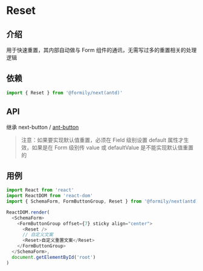 # Reset

## 介绍

用于快速重置，其内部自动做与 Form 组件的通讯，无需写过多的重置相关的处理逻辑

## 依赖

```javascript
import { Reset } from '@formily/next(antd)'
```

## API

继承 next-button / [ant-button](https://ant.design/components/button-cn/)

> 注意：如果要实现默认值重置，必须在 Field 级别设置 default 属性才生效，如果是在
> Form 级别传 value 或 defaultValue 是不能实现默认值重置的

## 用例

```javascript
import React from 'react'
import ReactDOM from 'react-dom'
import { SchemaForm, FormButtonGroup, Reset } from '@formily/next(antd)'

ReactDOM.render(
  <SchemaForm>
    <FormButtonGroup offset={7} sticky align="center">
      <Reset />
      // 自定义文案
      <Reset>自定义重置文案</Reset>
    </FormButtonGroup>
  </SchemaForm>,
  document.getElementById('root')
)
```

